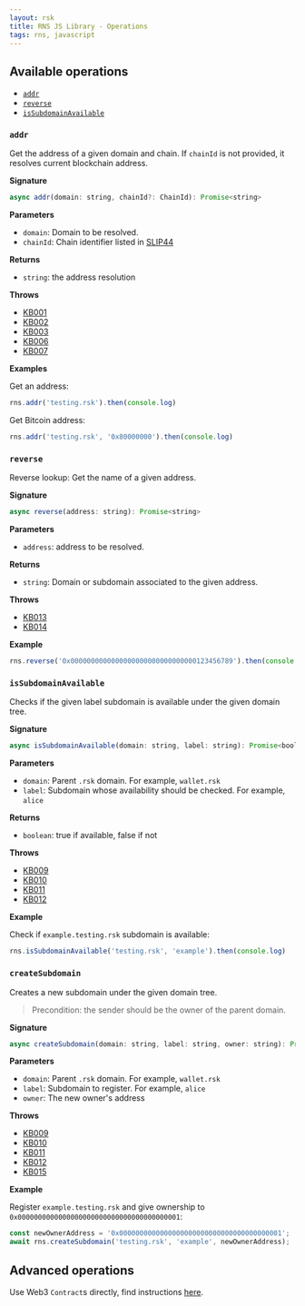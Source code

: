 ```yaml
---
layout: rsk
title: RNS JS Library - Operations
tags: rns, javascript
---
```


## Available operations

  - [`addr`](#addr)
  - [`reverse`](#reverse)
  - [`isSubdomainAvailable`](#issubdomainavailable)

### `addr`

Get the address of a given domain and chain. If `chainId` is not provided, it resolves current blockchain address.

**Signature**

```javascript
async addr(domain: string, chainId?: ChainId): Promise<string>
```

**Parameters**

- `domain`: Domain to be resolved.
- `chainId`: Chain identifier listed in [SLIP44](https://github.com/satoshilabs/slips/blob/master/slip-0044.md)

**Returns**

- `string`: the address resolution

**Throws**
- [KB001](/rif/rns/libs/javascript/Errors)
- [KB002](/rif/rns/libs/javascript/Errors)
- [KB003](/rif/rns/libs/javascript/Errors)
- [KB006](/rif/rns/libs/javascript/Errors)
- [KB007](/rif/rns/libs/javascript/Errors)

**Examples**

Get an address:

```javascript
rns.addr('testing.rsk').then(console.log)
```

Get Bitcoin address:

```javascript
rns.addr('testing.rsk', '0x80000000').then(console.log)
```

### `reverse`

Reverse lookup: Get the name of a given address.

**Signature**

```javascript
async reverse(address: string): Promise<string>
```

**Parameters**

- `address`: address to be resolved.

**Returns**

- `string`: Domain or subdomain associated to the given address.

**Throws**
- [KB013](/rif/rns/libs/javascript/Errors)
- [KB014](/rif/rns/libs/javascript/Errors)

**Example**

```javascript
rns.reverse('0x0000000000000000000000000000000123456789').then(console.log)
```

### `isSubdomainAvailable`

Checks if the given label subdomain is available under the given domain tree.

**Signature**

```javascript
async isSubdomainAvailable(domain: string, label: string): Promise<boolean>
```

**Parameters**

- `domain`: Parent `.rsk` domain. For example, `wallet.rsk`
- `label`: Subdomain whose availability should be checked. For example, `alice`

**Returns**

- `boolean`: true if available, false if not

**Throws**
- [KB009](/rif/rns/libs/javascript/Errors)
- [KB010](/rif/rns/libs/javascript/Errors)
- [KB011](/rif/rns/libs/javascript/Errors)
- [KB012](/rif/rns/libs/javascript/Errors)

**Example**

Check if `example.testing.rsk` subdomain is available:

```javascript
rns.isSubdomainAvailable('testing.rsk', 'example').then(console.log)
```

### `createSubdomain`

Creates a new subdomain under the given domain tree.

> Precondition: the sender should be the owner of the parent domain.

**Signature**

```javascript
async createSubdomain(domain: string, label: string, owner: string): Promise<void>
```

**Parameters**

- `domain`: Parent `.rsk` domain. For example, `wallet.rsk`
- `label`: Subdomain to register. For example, `alice`
- `owner`: The new owner's address

**Throws**
- [KB009](/rif/rns/libs/javascript/Errors)
- [KB010](/rif/rns/libs/javascript/Errors)
- [KB011](/rif/rns/libs/javascript/Errors)
- [KB012](/rif/rns/libs/javascript/Errors)
- [KB015](/rif/rns/libs/javascript/Errors)

**Example**

Register `example.testing.rsk` and give ownership to `0x0000000000000000000000000000000000000001`:

```javascript
const newOwnerAddress = '0x0000000000000000000000000000000000000001';
await rns.createSubdomain('testing.rsk', 'example', newOwnerAddress);
```

## Advanced operations

Use Web3 `Contract`s directly, find instructions [here](/rif/rns/libs/javascript/Advanced-usage).
